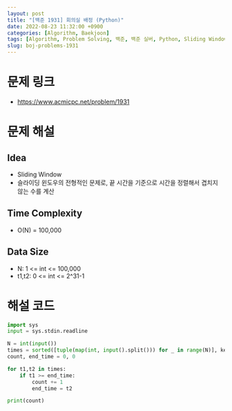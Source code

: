 ```yaml
---
layout: post
title: "[백준 1931] 회의실 배정 (Python)"
date: 2022-08-23 11:32:00 +0900
categories: [Algorithm, Baekjoon]
tags: [Algorithm, Problem Solving, 백준, 백준 실버, Python, Sliding Window]
slug: boj-problems-1931
---
```


# 문제 링크
- https://www.acmicpc.net/problem/1931

# 문제 해설

## Idea
- Sliding Window
- 슬라이딩 윈도우의 전형적인 문제로, 끝 시간을 기준으로 시간을 정렬해서 겹치지 않는 수를 계산

## Time Complexity
- O(N) = 100,000

## Data Size
- N: 1 <= int <= 100,000
- t1,t2: 0 <= int <= 2^31-1

# 해설 코드

```python
import sys
input = sys.stdin.readline

N = int(input())
times = sorted([tuple(map(int, input().split())) for _ in range(N)], key=lambda x: [x[1],x[0]])
count, end_time = 0, 0

for t1,t2 in times:
    if t1 >= end_time:
        count += 1
        end_time = t2

print(count)
```